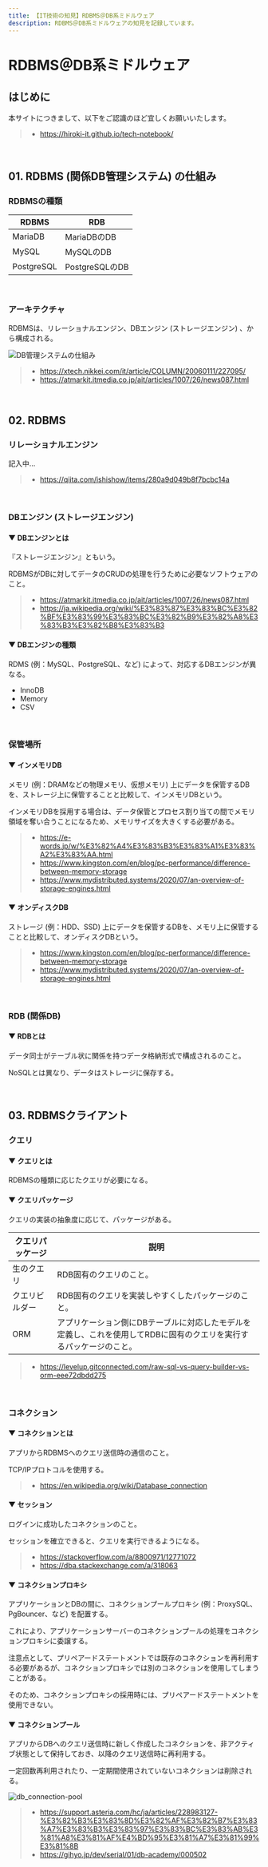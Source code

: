 ```yaml
---
title: 【IT技術の知見】RDBMS＠DB系ミドルウェア
description: RDBMS＠DB系ミドルウェアの知見を記録しています。
---
```


# RDBMS＠DB系ミドルウェア

## はじめに

本サイトにつきまして、以下をご認識のほど宜しくお願いいたします。

> - https://hiroki-it.github.io/tech-notebook/

<br>

## 01. RDBMS (関係DB管理システム) の仕組み

### RDBMSの種類

| RDBMS      | RDB            |
| ---------- | -------------- |
| MariaDB    | MariaDBのDB    |
| MySQL      | MySQLのDB      |
| PostgreSQL | PostgreSQLのDB |

<br>

### アーキテクチャ

RDBMSは、リレーショナルエンジン、DBエンジン (ストレージエンジン) 、から構成される。

![DB管理システムの仕組み](https://raw.githubusercontent.com/hiroki-it/tech-notebook-images/master/images/DB管理システムの仕組み.png)

> - https://xtech.nikkei.com/it/article/COLUMN/20060111/227095/
> - https://atmarkit.itmedia.co.jp/ait/articles/1007/26/news087.html

<br>

## 02. RDBMS

### リレーショナルエンジン

記入中...

> - https://qiita.com/ishishow/items/280a9d049b8f7bcbc14a

<br>

### DBエンジン (ストレージエンジン)

#### ▼ DBエンジンとは

『ストレージエンジン』ともいう。

RDBMSがDBに対してデータのCRUDの処理を行うために必要なソフトウェアのこと。

> - https://atmarkit.itmedia.co.jp/ait/articles/1007/26/news087.html
> - https://ja.wikipedia.org/wiki/%E3%83%87%E3%83%BC%E3%82%BF%E3%83%99%E3%83%BC%E3%82%B9%E3%82%A8%E3%83%B3%E3%82%B8%E3%83%B3

#### ▼ DBエンジンの種類

RDMS (例：MySQL、PostgreSQL、など) によって、対応するDBエンジンが異なる。

- InnoDB
- Memory
- CSV

<br>

### 保管場所

#### ▼ インメモリDB

メモリ (例：DRAMなどの物理メモリ、仮想メモリ) 上にデータを保管するDBを、ストレージ上に保管することと比較して、インメモリDBという。

インメモリDBを採用する場合は、データ保管とプロセス割り当ての間でメモリ領域を奪い合うことになるため、メモリサイズを大きくする必要がある。

> - https://e-words.jp/w/%E3%82%A4%E3%83%B3%E3%83%A1%E3%83%A2%E3%83%AA.html
> - https://www.kingston.com/en/blog/pc-performance/difference-between-memory-storage
> - https://www.mydistributed.systems/2020/07/an-overview-of-storage-engines.html

#### ▼ オンディスクDB

ストレージ (例：HDD、SSD) 上にデータを保管するDBを、メモリ上に保管することと比較して、オンディスクDBという。

> - https://www.kingston.com/en/blog/pc-performance/difference-between-memory-storage
> - https://www.mydistributed.systems/2020/07/an-overview-of-storage-engines.html

<br>

### RDB (関係DB)

#### ▼ RDBとは

データ同士がテーブル状に関係を持つデータ格納形式で構成されるのこと。

NoSQLとは異なり、データはストレージに保存する。

<br>

## 03. RDBMSクライアント

### クエリ

#### ▼ クエリとは

RDBMSの種類に応じたクエリが必要になる。

#### ▼ クエリパッケージ

クエリの実装の抽象度に応じて、パッケージがある。

| クエリパッケージ | 説明                                                                                                                |
| ---------------- | ------------------------------------------------------------------------------------------------------------------- |
| 生のクエリ       | RDB固有のクエリのこと。                                                                                             |
| クエリビルダー   | RDB固有のクエリを実装しやすくしたパッケージのこと。                                                                 |
| ORM              | アプリケーション側にDBテーブルに対応したモデルを定義し、これを使用してRDBに固有のクエリを実行するパッケージのこと。 |

> - https://levelup.gitconnected.com/raw-sql-vs-query-builder-vs-orm-eee72dbdd275

<br>

### コネクション

#### ▼ コネクションとは

アプリからRDBMSへのクエリ送信時の通信のこと。

TCP/IPプロトコルを使用する。

> - https://en.wikipedia.org/wiki/Database_connection

#### ▼ セッション

ログインに成功したコネクションのこと。

セッションを確立できると、クエリを実行できるようになる。

> - https://stackoverflow.com/a/8800971/12771072
> - https://dba.stackexchange.com/a/318063

#### ▼ コネクションプロキシ

アプリケーションとDBの間に、コネクションプールプロキシ (例：ProxySQL、PgBouncer、など) を配置する。

これにより、アプリケーションサーバーのコネクションプールの処理をコネクションプロキシに委譲する。

注意点として、プリペアードステートメントでは既存のコネクションを再利用する必要があるが、コネクションプロキシでは別のコネクションを使用してしまうことがある。

そのため、コネクションプロキシの採用時には、プリペアードステートメントを使用できない。

#### ▼ コネクションプール

アプリからDBへのクエリ送信時に新しく作成したコネクションを、非アクティブ状態として保持しておき、以降のクエリ送信時に再利用する。

一定回数再利用されたり、一定期間使用されていないコネクションは削除される。

![db_connection-pool](https://raw.githubusercontent.com/hiroki-it/tech-notebook-images/master/images/db_connection-pool.png)

> - https://support.asteria.com/hc/ja/articles/228983127-%E3%82%B3%E3%83%8D%E3%82%AF%E3%82%B7%E3%83%A7%E3%83%B3%E3%83%97%E3%83%BC%E3%83%AB%E3%81%A8%E3%81%AF%E4%BD%95%E3%81%A7%E3%81%99%E3%81%8B
> - https://gihyo.jp/dev/serial/01/db-academy/000502

<br>
